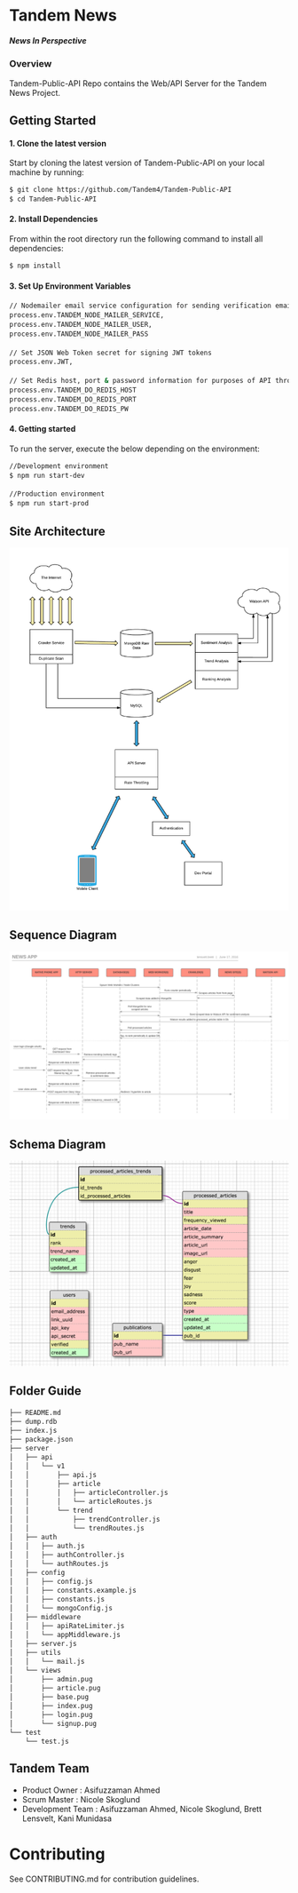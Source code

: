 # Tandem News
##### News In Perspective

### Overview

  Tandem-Public-API Repo contains the Web/API Server for the Tandem News Project.

## Getting Started

#### 1. Clone the latest version

  Start by cloning the latest version of Tandem-Public-API on your local machine by running:

  ```sh
  $ git clone https://github.com/Tandem4/Tandem-Public-API
  $ cd Tandem-Public-API
  ```

#### 2. Install Dependencies

  From within the root directory run the following command to install all dependencies:

  ```sh
  $ npm install
  ```

#### 3. Set Up Environment Variables

  ```sh
  // Nodemailer email service configuration for sending verification emails on signup
  process.env.TANDEM_NODE_MAILER_SERVICE,
  process.env.TANDEM_NODE_MAILER_USER,
  process.env.TANDEM_NODE_MAILER_PASS

  // Set JSON Web Token secret for signing JWT tokens
  process.env.JWT,

  // Set Redis host, port & password information for purposes of API throttling
  process.env.TANDEM_DO_REDIS_HOST
  process.env.TANDEM_DO_REDIS_PORT
  process.env.TANDEM_DO_REDIS_PW
  ```

#### 4. Getting started

  To run the server, execute the below depending on the environment:

  ```sh
  //Development environment
  $ npm run start-dev

  //Production environment
  $ npm run start-prod

  ```

## Site Architecture

  ![Site Architecture](https://raw.githubusercontent.com/NCSkoglund/Tandem-Analysis/a80f9271e9ed9ac5420a1f65d5b2864537a2e497/images/Tandem_Architecture.png)
  
## Sequence Diagram 
 
   ![Sequence Diagram](https://raw.githubusercontent.com/NCSkoglund/Tandem-Analysis/merge-harmony/images/sequence_diagram.png) 

## Schema Diagram

  ![Schema Diagram](https://raw.githubusercontent.com/Tandem4/Tandem-Analysis/master/images/DB_schema.png)

## Folder Guide

```
├── README.md
├── dump.rdb
├── index.js
├── package.json
├── server
│   ├── api
│   │   └── v1
│   │       ├── api.js
│   │       ├── article
│   │       │   ├── articleController.js
│   │       │   └── articleRoutes.js
│   │       └── trend
│   │           ├── trendController.js
│   │           └── trendRoutes.js
│   ├── auth
│   │   ├── auth.js
│   │   ├── authController.js
│   │   └── authRoutes.js
│   ├── config
│   │   ├── config.js
│   │   ├── constants.example.js
│   │   ├── constants.js
│   │   └── mongoConfig.js
│   ├── middleware
│   │   ├── apiRateLimiter.js
│   │   └── appMiddleware.js
│   ├── server.js
│   ├── utils
│   │   └── mail.js
│   └── views
│       ├── admin.pug
│       ├── article.pug
│       ├── base.pug
│       ├── index.pug
│       ├── login.pug
│       └── signup.pug
└── test
    └── test.js

```

## Tandem Team

  - Product Owner      :  Asifuzzaman Ahmed
  - Scrum Master       :  Nicole Skoglund
  - Development Team   :  Asifuzzaman Ahmed, Nicole Skoglund, 
                          Brett Lensvelt, Kani Munidasa

# Contributing

See CONTRIBUTING.md for contribution guidelines.
